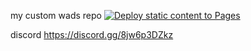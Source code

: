 my custom wads repo
[![Deploy static content to Pages](https://github.com/murzenus/wads/actions/workflows/static.yml/badge.svg)](https://github.com/murzenus/wads/actions/workflows/static.yml)

discord https://discord.gg/8jw6p3DZkz
